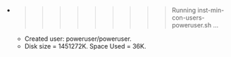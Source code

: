 * >>>>>>>>> Running inst-min-con-users-poweruser.sh ...
  * Created user: poweruser/poweruser.
  * Disk size = 1451272K. Space Used = 36K.
